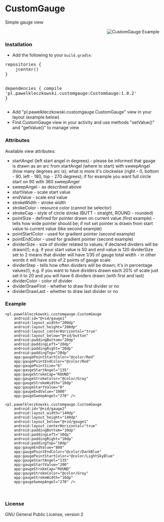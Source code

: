 CustomGauge
===========

Simple gauge view

<img style="float: right" src="example.png" title="CustomGauge Example">


&nbsp;

### Installation

 * Add the following to your <code>build.gradle</code>:


<div class="highlight highlight-source-groovy-gradle"><pre><span class="pl-en">repositories</span> {
    jcenter()
}

<span class="pl-en">dependencies</span> {
    compile <span class="pl-s"><span class="pl-pds">'</span>pl.pawelkleczkowski.customgauge:CustomGauge:1.0.2<span class="pl-pds">'</span></span>
}</pre></div>
 * Add "pl.pawelkleczkowski.customgauge.CustomGauge" view in your layout (example below)
 * Find CustomGauge view in your activity and use methods "setValue()" and "getValue()" to manage view

### Attributes

Available view attributes:

 * startAngel (left start angel in degrees) - please be informed that gauge is drawn as an arc from startAngel (where to start) with sweepAngel (how many degrees arc is); what is more it's clockwise (right - 0, bottom - 90, left - 180, top - 270 degrees); if for example you want full circle start on 90 with 360 sweepAngel
 * sweepAngel - as described above
 * startValue - scale start value
 * endValue - scale end value
 * strokeWidth - stroke width
 * strokeColor - resource color (cannot be selector)
 * strokeCap - style of circle stroke (BUTT - straight, ROUND - rounded)
 * pointSize - defined for pointer drawn on current value (first example) - tells how wide pointer should be; if not set pointer is drawn from start value to current value (like second example)
 * pointStartColor - used for gradient pointer (second example)
 * pointEndColor - used for gradient pointer (second example)
 * dividerSize - size of divider related to values; if declared dividers will be drawn(!); e.g. if your start value is 50 and end value is 120 dividerSize set to 2 means that divider will have 1/35 of gauge total width - in other words it will have size of 2 points of gauge scale
 * dividerStep - tells how often dividers will be drawn; it's in percentage values(!); e.g. if you want to have dividers drawn each 20% of scale just set it to 20 and you will have 6 dividers drawn (with first and last)
 * dividerColor - color of divider
 * dividerDrawFirst - whether to draw first divider or no
 * dividerDrawLast - whether to draw last divider or no



### Example

    
    <pl.pawelkleczkowski.customgauge.CustomGauge
        android:id="@+id/gauge1"
        android:layout_width="200dp"
        android:layout_height="200dp"
        android:layout_centerHorizontal="true"
        android:layout_below="@+id/button"
        android:paddingBottom="20dp"
        android:paddingLeft="20dp"
        android:paddingRight="20dp"
        android:paddingTop="20dp"
        app:gaugePointStartColor="@color/Red"
        app:gaugePointEndColor="@color/Red"
        app:gaugePointSize="6"
        app:gaugeStartAngel="135"
        app:gaugeStrokeCap="ROUND"
        app:gaugeStrokeColor="@color/Gray"
        app:gaugeStrokeWidth="10dp"
        app:gaugeStartValue="0"
        app:gaugeEndValue="1000"
        app:gaugeSweepAngel="270" />

    <pl.pawelkleczkowski.customgauge.CustomGauge
        android:id="@+id/gauge2"
        android:layout_width="140dp"
        android:layout_height="140dp"
        android:layout_below="@+id/gauge1"
        android:layout_centerHorizontal="true"
        android:paddingBottom="10dp"
        android:paddingLeft="10dp"
        android:paddingRight="10dp"
        android:paddingTop="10dp"
        app:gaugeEndValue="800"
        app:gaugePointEndColor="@color/DarkBlue"
        app:gaugePointStartColor="@color/LightSkyBlue"
        app:gaugeStartAngel="135"
        app:gaugeStartValue="200"
        app:gaugeStrokeCap="ROUND"
        app:gaugeStrokeColor="@color/Gray"
        app:gaugeStrokeWidth="10dp"
        app:gaugeSweepAngel="270" />

&nbsp;

### License

GNU General Public License, version 2